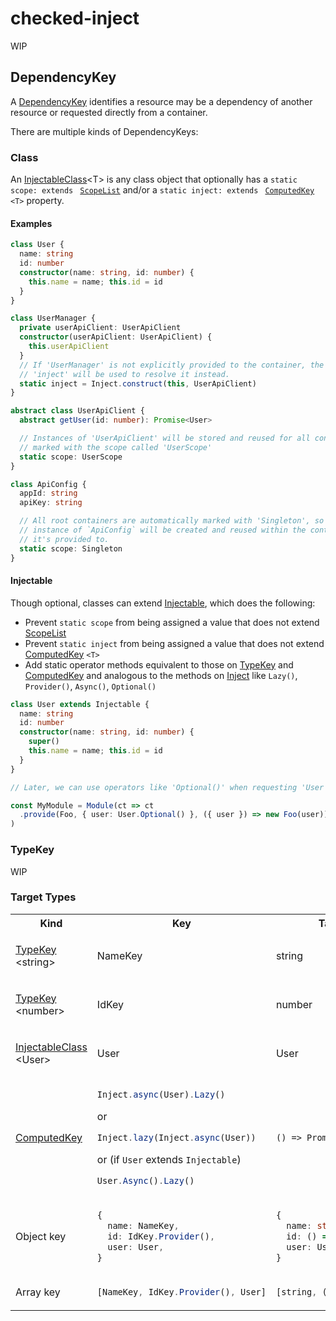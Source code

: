 # checked-inject

WIP

## DependencyKey

A [DependencyKey](https://youngspe.github.io/checked-inject/types/DependencyKey.html)
identifies a resource may be a dependency of another resource
or requested directly from a container.

There are multiple kinds of DependencyKeys:

### Class

An [InjectableClass](https://youngspe.github.io/checked-inject/interfaces/InjectableClass.html)\<T>
is any class object that optionally has a
`static scope: extends `
[`ScopeList`](https://youngspe.github.io/checked-inject/types/ScopeList.html)
and/or a
`static inject: extends `
[`ComputedKey`](https://youngspe.github.io/checked-inject/classes/ComputedKey.html)
`<T>` property.

#### Examples

```ts
class User {
  name: string
  id: number
  constructor(name: string, id: number) {
    this.name = name; this.id = id
  }
}
```

```ts
class UserManager {
  private userApiClient: UserApiClient
  constructor(userApiClient: UserApiClient) {
    this.userApiClient
  }
  // If 'UserManager' is not explicitly provided to the container, the value of
  // 'inject' will be used to resolve it instead.
  static inject = Inject.construct(this, UserApiClient)
}
```

```ts
abstract class UserApiClient {
  abstract getUser(id: number): Promise<User>

  // Instances of 'UserApiClient' will be stored and reused for all containers
  // marked with the scope called 'UserScope'
  static scope: UserScope
}
```

```ts
class ApiConfig {
  appId: string
  apiKey: string

  // All root containers are automatically marked with 'Singleton', so a single
  // instance of `ApiConfig` will be created and reused within the container
  // it's provided to.
  static scope: Singleton
}
```

#### Injectable

Though optional, classes can extend
[Injectable](https://youngspe.github.io/checked-inject/classes/Injectable.html),
which does the following:
- Prevent `static scope` from being assigned a value that does not extend
  [ScopeList](https://youngspe.github.io/checked-inject/types/ScopeList.html)
- Prevent `static inject` from being assigned a value that does not extend
  [ComputedKey](https://youngspe.github.io/checked-inject/classes/ComputedKey.html)
  `<T>`
- Add static operator methods equivalent to those on
  [TypeKey](https://youngspe.github.io/checked-inject/interfaces/TypeKey-1.html)
  and [ComputedKey](https://youngspe.github.io/checked-inject/classes/ComputedKey.html)
  and analogous to the methods on
  [Inject](https://youngspe.github.io/checked-inject/modules/Inject.html)
  like `Lazy()`, `Provider()`, `Async()`, `Optional()`

```ts
class User extends Injectable {
  name: string
  id: number
  constructor(name: string, id: number) {
    super()
    this.name = name; this.id = id
  }
}

// Later, we can use operators like 'Optional()' when requesting 'User':

const MyModule = Module(ct => ct
  .provide(Foo, { user: User.Optional() }, ({ user }) => new Foo(user))
)
```

### TypeKey

WIP

### Target Types

<table>
<tr><th>Kind</th><th>Key</th><th> Target Type</th></tr>
<tr>
<td>

[TypeKey](https://youngspe.github.io/checked-inject/interfaces/TypeKey-1.html)
\<string>

</td>
<td>NameKey</td>
<td>string</td>
</tr>
<tr>
<td>

[TypeKey](https://youngspe.github.io/checked-inject/interfaces/TypeKey-1.html)
\<number>

</td>
<td>IdKey</td>
<td>number</td>
</tr>
<tr>
<td>

[InjectableClass](https://youngspe.github.io/checked-inject/interfaces/InjectableClass.html)
\<User>

</td>
<td>User</td>
<td>User</td>
</tr>
<tr>
<td>

[ComputedKey](https://youngspe.github.io/checked-inject/classes/ComputedKey.html)

</td>
<td>

```ts
Inject.async(User).Lazy()
```
or
```ts
Inject.lazy(Inject.async(User))
```
or (if `User` extends `Injectable`)
```ts
User.Async().Lazy()
```

</td>
<td>

`() => Promise<User>`

</td>
</tr>
<tr>
<td>Object key</td>
<td>

```ts
{
  name: NameKey,
  id: IdKey.Provider(),
  user: User,
}
```

</td>
<td>

```ts
{
  name: string,
  id: () => number,
  user: User,
}
```

</td>
</tr>
<tr>
<td>Array key</td>
<td>

```ts
[NameKey, IdKey.Provider(), User]
```

</td>
<td>

```ts
[string, () => number, User]
```

</td>
</tr>
</table>
